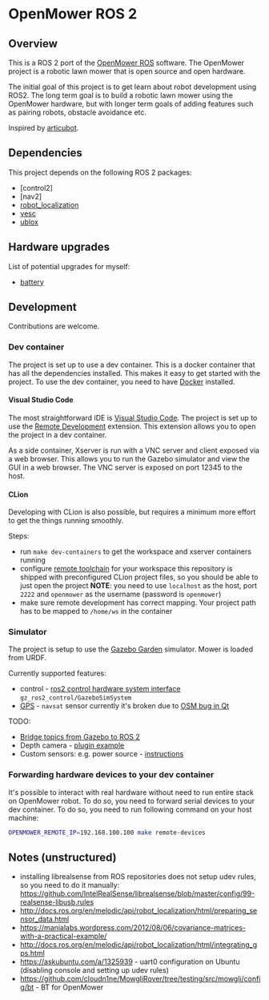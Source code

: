 # OpenMower ROS 2

## Overview

This is a ROS 2 port of the [OpenMower ROS](https://github.com/ClemensElflein/open_mower_ros/) software. The OpenMower project is a robotic lawn mower that is open source and open hardware.

The initial goal of this project is to get learn about robot development using ROS2. The long term goal is to build a robotic lawn mower using the OpenMower hardware, but with longer term goals of adding features such as pairing robots, obstacle avoidance etc.

Inspired by [articubot](https://github.com/joshnewans/articubot_one).

## Dependencies

This project depends on the following ROS 2 packages:
- [control2]
- [nav2]
- [robot_localization](https://github.com/cra-ros-pkg/robot_localization)
- [vesc](https://github.com/f1tenth/vesc/)
- [ublox](https://index.ros.org/p/ublox/github-KumarRobotics-ublox/#iron)

## Hardware upgrades

List of potential upgrades for myself:

- [battery](https://amelectronics.pl/produkt/akumulator-pakiet-7s4p-28v-14000mah-14ah-bms-10a/)

## Development

Contributions are welcome.

### Dev container

The project is set up to use a dev container. This is a docker container that has all the dependencies installed. This makes it easy to get started with the project. To use the dev container, you need to have [Docker](https://www.docker.com/) installed.

#### Visual Studio Code

The most straightforward IDE is [Visual Studio Code](https://code.visualstudio.com/). The project is set up to use the [Remote Development](https://marketplace.visualstudio.com/items?itemName=ms-vscode-remote.vscode-remote-extensionpack) extension. This extension allows you to open the project in a dev container.

As a side container, Xserver is run with a VNC server and client exposed via a web browser. This allows you to run the Gazebo simulator and view the GUI in a web browser. The VNC server is exposed on port 12345 to the host.

#### CLion

Developing with CLion is also possible, but requires a minimum more effort to get the things running smoothly.

Steps:
- run `make dev-containers` to get the workspace and xserver containers running
- configure [remote toolchain](https://www.jetbrains.com/help/clion/remote-projects-support.html#remote-toolchain) for your workspace
  this repository is shipped with preconfigured CLion project files, so you should be able to just open the project
  __NOTE__: you need to use `localhost` as the host, port `2222` and `openmower` as the username (password is `openmower`)
- make sure remote development has correct mapping. Your project path has to be mapped to `/home/ws` in the container

### Simulator

The project is setup to use the [Gazebo Garden](http://gazebosim.org/) simulator. Mower is loaded from URDF.

Currently supported features:
- control - [ros2 control hardware system interface](src/openmower/description/gazebo_control.xacro) `gz_ros2_control/GazeboSimSystem`
- [GPS](src/openmower/description/gps.xacro) - `navsat` sensor
    currently it's broken due to [OSM bug in Qt](https://github.com/gazebosim/gz-gui/issues/482)

TODO:
- [Bridge topics from Gazebo to ROS 2](https://github.com/gazebosim/ros_gz/tree/ros2/ros_gz_bridge)
- Depth camera - [plugin example](https://github.com/gazebosim/ros_gz/blob/ros2/ros_gz_point_cloud/examples/depth_camera.sdf)
- Custom sensors: e.g. power source - [instructions](https://github.com/gazebosim/gz-sensors/blob/main/tutorials/custom_sensors.md)

### Forwarding hardware devices to your dev container

It's possible to interact with real hardware without need to run entire stack on OpenMower robot. To do so, you need to forward serial devices to your dev container. To do so, you need to run following command on your host machine:

```bash
OPENMOWER_REMOTE_IP=192.168.100.100 make remote-devices
```

## Notes (unstructured)

- installing librealsense from ROS repositories does not setup udev rules, so you need to do it manually: https://github.com/IntelRealSense/librealsense/blob/master/config/99-realsense-libusb.rules
- http://docs.ros.org/en/melodic/api/robot_localization/html/preparing_sensor_data.html
- https://manialabs.wordpress.com/2012/08/06/covariance-matrices-with-a-practical-example/
- http://docs.ros.org/en/melodic/api/robot_localization/html/integrating_gps.html
- https://askubuntu.com/a/1325939 - uart0 configuration on Ubuntu (disabling console and setting up udev rules)
- https://github.com/cloudn1ne/MowgliRover/tree/testing/src/mowgli/config/bt - BT for OpenMower